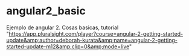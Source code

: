 # angular2_basic
Ejemplo de angular 2. Cosas basicas, tutorial "https://app.pluralsight.com/player?course=angular-2-getting-started-update&amp;author=deborah-kurata&amp;name=angular-2-getting-started-update-m12&amp;clip=0&amp;mode=live"
